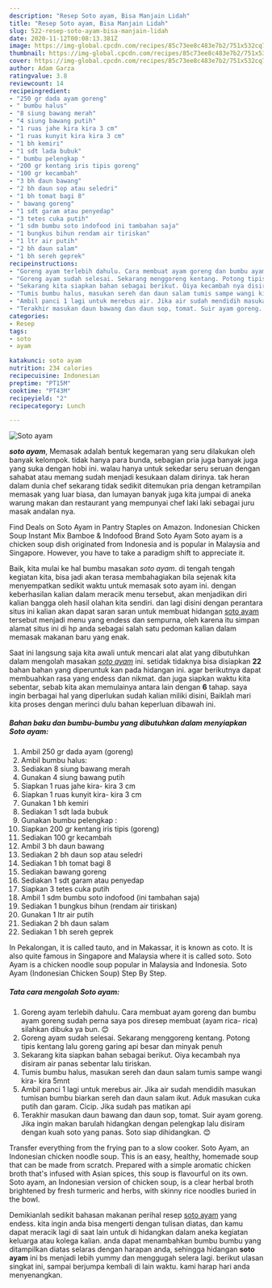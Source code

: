 ```yaml
---
description: "Resep Soto ayam, Bisa Manjain Lidah"
title: "Resep Soto ayam, Bisa Manjain Lidah"
slug: 522-resep-soto-ayam-bisa-manjain-lidah
date: 2020-11-12T00:08:13.381Z
image: https://img-global.cpcdn.com/recipes/85c73ee8c483e7b2/751x532cq70/soto-ayam-foto-resep-utama.jpg
thumbnail: https://img-global.cpcdn.com/recipes/85c73ee8c483e7b2/751x532cq70/soto-ayam-foto-resep-utama.jpg
cover: https://img-global.cpcdn.com/recipes/85c73ee8c483e7b2/751x532cq70/soto-ayam-foto-resep-utama.jpg
author: Adam Garza
ratingvalue: 3.8
reviewcount: 14
recipeingredient:
- "250 gr dada ayam goreng"
- " bumbu halus"
- "8 siung bawang merah"
- "4 siung bawang putih"
- "1 ruas jahe kira kira 3 cm"
- "1 ruas kunyit kira kira 3 cm"
- "1 bh kemiri"
- "1 sdt lada bubuk"
- " bumbu pelengkap "
- "200 gr kentang iris tipis goreng"
- "100 gr kecambah"
- "3 bh daun bawang"
- "2 bh daun sop atau seledri"
- "1 bh tomat bagi 8"
- " bawang goreng"
- "1 sdt garam atau penyedap"
- "3 tetes cuka putih"
- "1 sdm bumbu soto indofood ini tambahan saja"
- "1 bungkus bihun rendam air tiriskan"
- "1 ltr air putih"
- "2 bh daun salam"
- "1 bh sereh geprek"
recipeinstructions:
- "Goreng ayam terlebih dahulu. Cara membuat ayam goreng dan bumbu ayam goreng sudah perna saya pos diresep membuat (ayam rica- rica) silahkan dibuka ya bun. 😊"
- "Goreng ayam sudah selesai. Sekarang menggoreng kentang. Potong tipis kentang lalu goreng garing api besar dan minyak penuh"
- "Sekarang kita siapkan bahan sebagai berikut. Oiya kecambah nya disiram air panas sebentar lalu tiriskan."
- "Tumis bumbu halus, masukan sereh dan daun salam tumis sampe wangi kira- kira 5mnt"
- "Ambil panci 1 lagi untuk merebus air. Jika air sudah mendidih masukan tumisan bumbu biarkan sereh dan daun salam ikut. Aduk masukan cuka putih dan garam. Cicip. Jika sudah pas matikan api"
- "Terakhir masukan daun bawang dan daun sop, tomat. Suir ayam goreng. Jika ingin makan barulah hidangkan dengan pelengkap lalu disiram dengan kuah soto yang panas. Soto siap dihidangkan. 😊"
categories:
- Resep
tags:
- soto
- ayam

katakunci: soto ayam 
nutrition: 234 calories
recipecuisine: Indonesian
preptime: "PT15M"
cooktime: "PT43M"
recipeyield: "2"
recipecategory: Lunch

---
```



![Soto ayam](https://img-global.cpcdn.com/recipes/85c73ee8c483e7b2/751x532cq70/soto-ayam-foto-resep-utama.jpg)

<b><i>soto ayam</i></b>, Memasak adalah bentuk kegemaran yang seru dilakukan oleh banyak kelompok. tidak hanya para bunda, sebagian pria juga banyak juga yang suka dengan hobi ini. walau hanya untuk sekedar seru seruan dengan sahabat atau memang sudah menjadi kesukaan dalam dirinya. tak heran dalam dunia chef sekarang tidak sedikit ditemukan pria dengan ketrampilan memasak yang luar biasa, dan lumayan banyak juga kita jumpai di aneka warung makan dan restaurant yang mempunyai chef laki laki sebagai juru masak andalan nya.

Find Deals on Soto Ayam in Pantry Staples on Amazon. Indonesian Chicken Soup Instant Mix Bamboe &amp; Indofood Brand Soto Ayam Soto ayam is a chicken soup dish originated from Indonesia and is popular in Malaysia and Singapore. However, you have to take a paradigm shift to appreciate it.

Baik, kita mulai ke hal bumbu masakan <i>soto ayam</i>. di tengah tengah kegiatan kita, bisa jadi akan terasa membahagiakan bila sejenak kita menyempatkan sedikit waktu untuk memasak soto ayam ini. dengan keberhasilan kalian dalam meracik menu tersebut, akan menjadikan diri kalian bangga oleh hasil olahan kita sendiri. dan lagi disini dengan perantara situs ini kalian akan dapat saran saran untuk membuat hidangan <u>soto ayam</u> tersebut menjadi menu yang endess dan sempurna, oleh karena itu simpan alamat situs ini di hp anda sebagai salah satu pedoman kalian dalam memasak makanan baru yang enak.


Saat ini langsung saja kita awali untuk mencari alat alat yang dibutuhkan dalam mengolah masakan <u><i>soto ayam</i></u> ini. setidak tidaknya bisa disiapkan <b>22</b> bahan bahan yang diperuntuk kan pada hidangan ini. agar berikutnya dapat membuahkan rasa yang endess dan nikmat. dan juga siapkan waktu kita sebentar, sebab kita akan memulainya antara lain dengan <b>6</b> tahap. saya ingin berbagai hal yang diperlukan sudah kalian miliki disini, Baiklah mari kita proses dengan merinci dulu bahan keperluan dibawah ini.

<!--inarticleads1-->

##### Bahan baku dan bumbu-bumbu yang dibutuhkan dalam menyiapkan Soto ayam:

1. Ambil 250 gr dada ayam (goreng)
1. Ambil  bumbu halus:
1. Sediakan 8 siung bawang merah
1. Gunakan 4 siung bawang putih
1. Siapkan 1 ruas jahe kira- kira 3 cm
1. Siapkan 1 ruas kunyit kira- kira 3 cm
1. Gunakan 1 bh kemiri
1. Sediakan 1 sdt lada bubuk
1. Gunakan  bumbu pelengkap :
1. Siapkan 200 gr kentang iris tipis (goreng)
1. Sediakan 100 gr kecambah
1. Ambil 3 bh daun bawang
1. Sediakan 2 bh daun sop atau seledri
1. Sediakan 1 bh tomat bagi 8
1. Sediakan  bawang goreng
1. Sediakan 1 sdt garam atau penyedap
1. Siapkan 3 tetes cuka putih
1. Ambil 1 sdm bumbu soto indofood (ini tambahan saja)
1. Sediakan 1 bungkus bihun (rendam air tiriskan)
1. Gunakan 1 ltr air putih
1. Sediakan 2 bh daun salam
1. Sediakan 1 bh sereh geprek


In Pekalongan, it is called tauto, and in Makassar, it is known as coto. It is also quite famous in Singapore and Malaysia where it is called soto. Soto Ayam is a chicken noodle soup popular in Malaysia and Indonesia. Soto Ayam (Indonesian Chicken Soup) Step By Step. 

<!--inarticleads2-->

##### Tata cara mengolah Soto ayam:

1. Goreng ayam terlebih dahulu. Cara membuat ayam goreng dan bumbu ayam goreng sudah perna saya pos diresep membuat (ayam rica- rica) silahkan dibuka ya bun. 😊
1. Goreng ayam sudah selesai. Sekarang menggoreng kentang. Potong tipis kentang lalu goreng garing api besar dan minyak penuh
1. Sekarang kita siapkan bahan sebagai berikut. Oiya kecambah nya disiram air panas sebentar lalu tiriskan.
1. Tumis bumbu halus, masukan sereh dan daun salam tumis sampe wangi kira- kira 5mnt
1. Ambil panci 1 lagi untuk merebus air. Jika air sudah mendidih masukan tumisan bumbu biarkan sereh dan daun salam ikut. Aduk masukan cuka putih dan garam. Cicip. Jika sudah pas matikan api
1. Terakhir masukan daun bawang dan daun sop, tomat. Suir ayam goreng. Jika ingin makan barulah hidangkan dengan pelengkap lalu disiram dengan kuah soto yang panas. Soto siap dihidangkan. 😊


Transfer everything from the frying pan to a slow cooker. Soto Ayam, an Indonesian chicken noodle soup. This is an easy, healthy, homemade soup that can be made from scratch. Prepared with a simple aromatic chicken broth that&#39;s infused with Asian spices, this soup is flavourful on its own. Soto ayam, an Indonesian version of chicken soup, is a clear herbal broth brightened by fresh turmeric and herbs, with skinny rice noodles buried in the bowl. 

Demikianlah sedikit bahasan makanan perihal resep <u>soto ayam</u> yang endess. kita ingin anda bisa mengerti dengan tulisan diatas, dan kamu dapat meracik lagi di saat lain untuk di hidangkan dalam aneka kegiatan keluarga atau kolega kalian. anda dapat menambahkan bumbu bumbu yang ditampilkan diatas selaras dengan harapan anda, sehingga hidangan <b>soto ayam</b> ini bs menjadi lebih yummy dan menggugah selera lagi. berikut ulasan singkat ini, sampai berjumpa kembali di lain waktu. kami harap hari anda menyenangkan.
